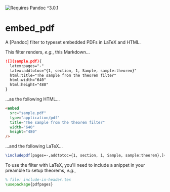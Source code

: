 ![Requires Pandoc ^3.0.1](https://img.shields.io/badge/pandoc-%5E3.0.1-orange)

# embed_pdf

A [Pandoc] filter to typeset embedded PDFs in LaTeX and HTML.

This filter renders, _e.g._, this Markdown...

```markdown
![](sample.pdf){
  latex:pages="-"
  latex:addtotoc="{1, section, 1, Sample, sample:theorem}"
  html:title="The sample from the theorem filter"
  html:width="640"
  html:height="480"
}
```

...as the following HTML...

```html
<embed
  src="sample.pdf"
  type="application/pdf"
  title="The sample from the theorem filter"
  width="640"
  height="480"
/>
```

...and the following LaTeX...

```latex
\includepdf[pages=-,addtotoc={1, section, 1, Sample, sample:theorem},]{sample.pdf}
```

To use the filter with LaTeX, you'll need to include a snippet in your preamble to setup theorems, *e.g.*,

```latex
% file: include-in-header.tex
\usepackage{pdfpages}
```
